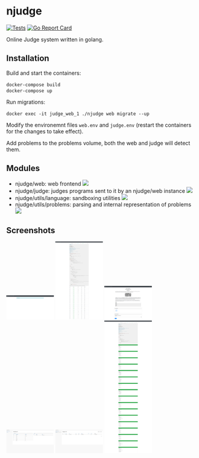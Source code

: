 # njudge

[![Tests](https://github.com/mraron/njudge/actions/workflows/tests.yml/badge.svg)](https://github.com/mraron/njudge/actions/workflows/tests.yml) [![Go Report Card](https://goreportcard.com/badge/github.com/mraron/njudge)](https://goreportcard.com/report/github.com/mraron/njudge)

Online Judge system written in golang.

## Installation

Build and start the containers:

```
docker-compose build
docker-compose up
```

Run migrations:
```
docker exec -it judge_web_1 ./njudge web migrate --up
```

Modify the environemnt files `web.env` and `judge.env` (restart the containers for the changes to take effect).

Add problems to the problems volume, both the web and judge will detect them. 

## Modules
* njudge/web: web frontend [![](https://godoc.org/github.com/mraron/njudge/web?status.svg)](http://godoc.org/github.com/mraron/njudge/web)
* njudge/judge: judges programs sent to it by an njudge/web instance [![](https://godoc.org/github.com/mraron/njudge/judge?status.svg)](http://godoc.org/github.com/mraron/njudge/judge)
* njudge/utils/language: sandboxing utilities [![](https://godoc.org/github.com/mraron/njudge/utils/language?status.svg)](http://godoc.org/github.com/mraron/njudge/utils/language)
* njudge/utils/problems: parsing and internal representation of problems [![](https://godoc.org/github.com/mraron/njudge/utils/problems?status.svg)](https://godoc.org/github.com/mraron/njudge/utils/problems)

## Screenshots
<img src="https://raw.githubusercontent.com/mraron/assets/master/njudge/1.png" width="25%" height="25%">
<img src="https://raw.githubusercontent.com/mraron/assets/master/njudge/2.png" width="25%" height="25%">
<img src="https://raw.githubusercontent.com/mraron/assets/master/njudge/3.png" width="25%" height="25%">
<img src="https://raw.githubusercontent.com/mraron/assets/master/njudge/4.png" width="25%" height="25%">
<img src="https://raw.githubusercontent.com/mraron/assets/master/njudge/5.png" width="25%" height="25%">
<img src="https://raw.githubusercontent.com/mraron/assets/master/njudge/6.png" width="25%" height="25%">


